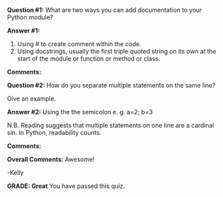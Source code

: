 ﻿**Question #1:**
What are two ways you can add documentation to your Python module?

**Answer #1:**
1. Using # to create comment within the code.
2. Using docstrings, usually the first triple quoted string on its own at the start of the module or function or method or class.

**Comments:**

**Question #2:**
How do you separate multiple statements on the same line?

Give an example.

**Answer #2:**
Using the the semicolon e. g. a=2; b=3

N.B. Reading suggests that multiple statements on one line are a cardinal sin. In Python, readability counts.

**Comments:**

**Overall Comments:**
 Awesome!

-Kelly

**GRADE: Great**
 You have passed this quiz.
